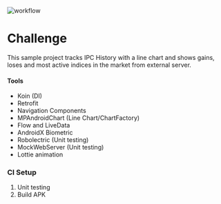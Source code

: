 ![workflow](https://github.com/checoalejandro/Challenge/actions/workflows/android.yml/badge.svg)

# Challenge

This sample project tracks IPC History with a line chart and shows gains, loses and most active indices in the market from external server.

#### Tools
* Koin (DI)
* Retrofit
* Navigation Components
* MPAndroidChart (Line Chart/ChartFactory)
* Flow and LiveData
* AndroidX Biometric
* Robolectric (Unit testing)
* MockWebServer (Unit testing)
* Lottie animation

### CI Setup
1. Unit testing
2. Build APK
